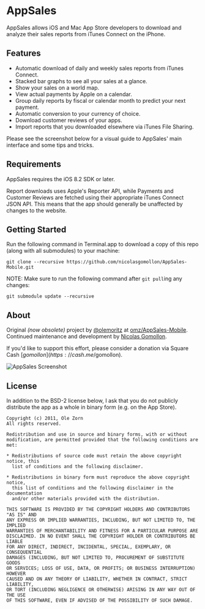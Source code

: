 # AppSales

AppSales allows iOS and Mac App Store developers to download and analyze their sales reports from iTunes Connect on the iPhone.

## Features

* Automatic download of daily and weekly sales reports from iTunes Connect.
* Stacked bar graphs to see all your sales at a glance.
* Show your sales on a world map.
* View actual payments by Apple on a calendar.
* Group daily reports by fiscal or calendar month to predict your next payment.
* Automatic conversion to your currency of choice.
* Download customer reviews of your apps.
* Import reports that you downloaded elsewhere via iTunes File Sharing.

Please see the screenshot below for a visual guide to AppSales' main interface and some tips and tricks.

## Requirements

AppSales requires the iOS 8.2 SDK or later.

Report downloads uses Apple's Reporter API, while Payments and Customer Reviews are fetched using their appropriate iTunes Connect JSON API. This means that the app should generally be unaffected by changes to the website.

## Getting Started

Run the following command in Terminal.app to download a copy of this repo (along with all submodules) to your machine:

```
git clone --recursive https://github.com/nicolasgomollon/AppSales-Mobile.git
```

NOTE: Make sure to run the following command after `git pull`ing any changes:

```
git submodule update --recursive
```

## About

Original _(now obsolete)_ project by [@olemoritz](https://twitter.com/olemoritz) at [omz/AppSales-Mobile](https://github.com/omz/AppSales-Mobile). Continued maintenance and development by [Nicolas Gomollon](https://nicolas.gomollon.me/).

If you'd like to support this effort, please consider a donation via Square Cash [$gomollon](https://cash.me/$gomollon).

![AppSales Screenshot](Screenshot.png?raw=true)

## License

In addition to the BSD-2 license below, I ask that you do not publicly distribute the app as a whole in binary form (e.g. on the App Store).

    Copyright (c) 2011, Ole Zorn
    All rights reserved.

    Redistribution and use in source and binary forms, with or without
    modification, are permitted provided that the following conditions are met:

    * Redistributions of source code must retain the above copyright notice, this
      list of conditions and the following disclaimer.

    * Redistributions in binary form must reproduce the above copyright notice,
      this list of conditions and the following disclaimer in the documentation
      and/or other materials provided with the distribution.

    THIS SOFTWARE IS PROVIDED BY THE COPYRIGHT HOLDERS AND CONTRIBUTORS "AS IS" AND
    ANY EXPRESS OR IMPLIED WARRANTIES, INCLUDING, BUT NOT LIMITED TO, THE IMPLIED
    WARRANTIES OF MERCHANTABILITY AND FITNESS FOR A PARTICULAR PURPOSE ARE
    DISCLAIMED. IN NO EVENT SHALL THE COPYRIGHT HOLDER OR CONTRIBUTORS BE LIABLE
    FOR ANY DIRECT, INDIRECT, INCIDENTAL, SPECIAL, EXEMPLARY, OR CONSEQUENTIAL
    DAMAGES (INCLUDING, BUT NOT LIMITED TO, PROCUREMENT OF SUBSTITUTE GOODS
    OR SERVICES; LOSS OF USE, DATA, OR PROFITS; OR BUSINESS INTERRUPTION) HOWEVER
    CAUSED AND ON ANY THEORY OF LIABILITY, WHETHER IN CONTRACT, STRICT LIABILITY,
    OR TORT (INCLUDING NEGLIGENCE OR OTHERWISE) ARISING IN ANY WAY OUT OF THE USE
    OF THIS SOFTWARE, EVEN IF ADVISED OF THE POSSIBILITY OF SUCH DAMAGE.
